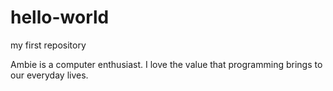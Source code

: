 # hello-world
my first repository

Ambie is a computer enthusiast. 
I love the value that programming brings to our everyday lives.
